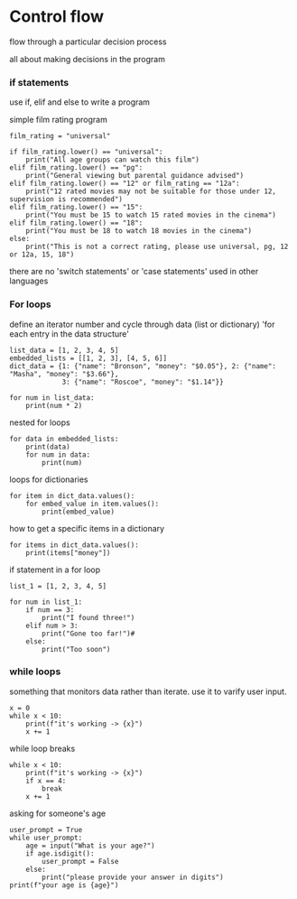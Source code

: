 # Control flow
flow through a particular decision process 

all about making decisions in the program 

### if statements 
use if, elif and else to write a program

simple film rating program

``` 
film_rating = "universal"

if film_rating.lower() == "universal":
    print("All age groups can watch this film")
elif film_rating.lower() == "pg":
    print("General viewing but parental guidance advised")
elif film_rating.lower() == "12" or film_rating == "12a":
    print("12 rated movies may not be suitable for those under 12, supervision is recommended")
elif film_rating.lower() == "15":
    print("You must be 15 to watch 15 rated movies in the cinema")
elif film_rating.lower() == "18":
    print("You must be 18 to watch 18 movies in the cinema") 
else:
    print("This is not a correct rating, please use universal, pg, 12 or 12a, 15, 18")
```
there are no 'switch statements' or 'case statements' used in other languages

### For loops

define an iterator number and cycle through data (list or dictionary) 'for each entry in the data structure'
```
list_data = [1, 2, 3, 4, 5]
embedded_lists = [[1, 2, 3], [4, 5, 6]]
dict_data = {1: {"name": "Bronson", "money": "$0.05"}, 2: {"name": "Masha", "money": "$3.66"},
             3: {"name": "Roscoe", "money": "$1.14"}}
             
for num in list_data:
    print(num * 2)
```
nested for loops
```
for data in embedded_lists:
    print(data)
    for num in data:
        print(num)
```

loops for dictionaries 

```
for item in dict_data.values():
    for embed_value in item.values():
        print(embed_value)
```
how to get a specific items in a dictionary 
```
for items in dict_data.values():
    print(items["money"])
```

if statement in a for loop 
```
list_1 = [1, 2, 3, 4, 5]

for num in list_1:
    if num == 3:
        print("I found three!")
    elif num > 3:
        print("Gone too far!")#
    else:
        print("Too soon")
```

### while loops

something that monitors data rather than iterate. use it to varify user input.
```
x = 0
while x < 10:
    print(f"it's working -> {x}")
    x += 1
```

while loop breaks
```
while x < 10:
    print(f"it's working -> {x}")
    if x == 4:
        break
    x += 1
```

asking for someone's age
```
user_prompt = True
while user_prompt:
    age = input("What is your age?")
    if age.isdigit():
        user_prompt = False
    else:
        print("please provide your answer in digits")
print(f"your age is {age}")
```